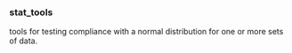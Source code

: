 ### stat_tools
tools for testing compliance with a normal distribution for one or more sets of data.
